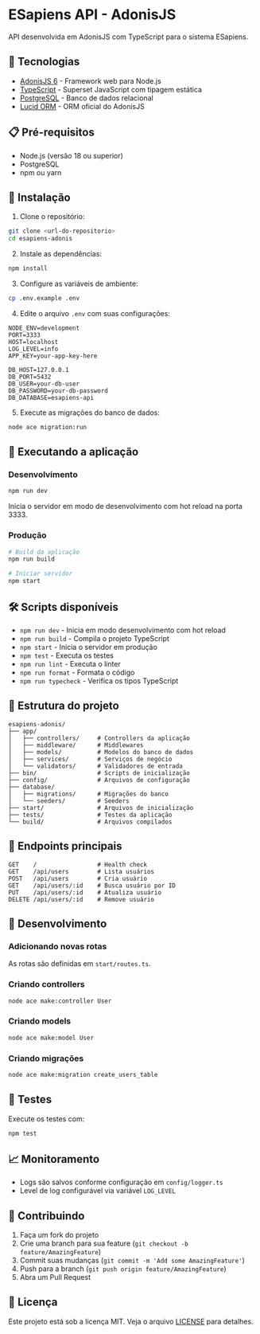 # ESapiens API - AdonisJS

API desenvolvida em AdonisJS com TypeScript para o sistema ESapiens.

## 🚀 Tecnologias

- [AdonisJS 6](https://adonisjs.com) - Framework web para Node.js
- [TypeScript](https://www.typescriptlang.org) - Superset JavaScript com tipagem estática
- [PostgreSQL](https://www.postgresql.org) - Banco de dados relacional
- [Lucid ORM](https://lucid.adonisjs.com) - ORM oficial do AdonisJS

## 📋 Pré-requisitos

- Node.js (versão 18 ou superior)
- PostgreSQL
- npm ou yarn

## 🔧 Instalação

1. Clone o repositório:

```bash
git clone <url-do-repositorio>
cd esapiens-adonis
```

2. Instale as dependências:

```bash
npm install
```

3. Configure as variáveis de ambiente:

```bash
cp .env.example .env
```

4. Edite o arquivo `.env` com suas configurações:

```env
NODE_ENV=development
PORT=3333
HOST=localhost
LOG_LEVEL=info
APP_KEY=your-app-key-here

DB_HOST=127.0.0.1
DB_PORT=5432
DB_USER=your-db-user
DB_PASSWORD=your-db-password
DB_DATABASE=esapiens-api
```

5. Execute as migrações do banco de dados:

```bash
node ace migration:run
```

## 🚀 Executando a aplicação

### Desenvolvimento

```bash
npm run dev
```

Inicia o servidor em modo de desenvolvimento com hot reload na porta 3333.

### Produção

```bash
# Build da aplicação
npm run build

# Iniciar servidor
npm start
```

## 🛠️ Scripts disponíveis

- `npm run dev` - Inicia em modo desenvolvimento com hot reload
- `npm run build` - Compila o projeto TypeScript
- `npm start` - Inicia o servidor em produção
- `npm test` - Executa os testes
- `npm run lint` - Executa o linter
- `npm run format` - Formata o código
- `npm run typecheck` - Verifica os tipos TypeScript

## 📁 Estrutura do projeto

```
esapiens-adonis/
├── app/
│   ├── controllers/     # Controllers da aplicação
│   ├── middleware/      # Middlewares
│   ├── models/          # Modelos do banco de dados
│   ├── services/        # Serviços de negócio
│   └── validators/      # Validadores de entrada
├── bin/                 # Scripts de inicialização
├── config/              # Arquivos de configuração
├── database/
│   ├── migrations/      # Migrações do banco
│   └── seeders/         # Seeders
├── start/               # Arquivos de inicialização
├── tests/               # Testes da aplicação
└── build/               # Arquivos compilados
```

## 🔗 Endpoints principais

```
GET    /                 # Health check
GET    /api/users        # Lista usuários
POST   /api/users        # Cria usuário
GET    /api/users/:id    # Busca usuário por ID
PUT    /api/users/:id    # Atualiza usuário
DELETE /api/users/:id    # Remove usuário
```

## 📝 Desenvolvimento

### Adicionando novas rotas

As rotas são definidas em `start/routes.ts`.

### Criando controllers

```bash
node ace make:controller User
```

### Criando models

```bash
node ace make:model User
```

### Criando migrações

```bash
node ace make:migration create_users_table
```

## 🧪 Testes

Execute os testes com:

```bash
npm test
```

## 📈 Monitoramento

- Logs são salvos conforme configuração em `config/logger.ts`
- Level de log configurável via variável `LOG_LEVEL`

## 🤝 Contribuindo

1. Faça um fork do projeto
2. Crie uma branch para sua feature (`git checkout -b feature/AmazingFeature`)
3. Commit suas mudanças (`git commit -m 'Add some AmazingFeature'`)
4. Push para a branch (`git push origin feature/AmazingFeature`)
5. Abra um Pull Request

## 📄 Licença

Este projeto está sob a licença MIT. Veja o arquivo [LICENSE](LICENSE) para detalhes.
